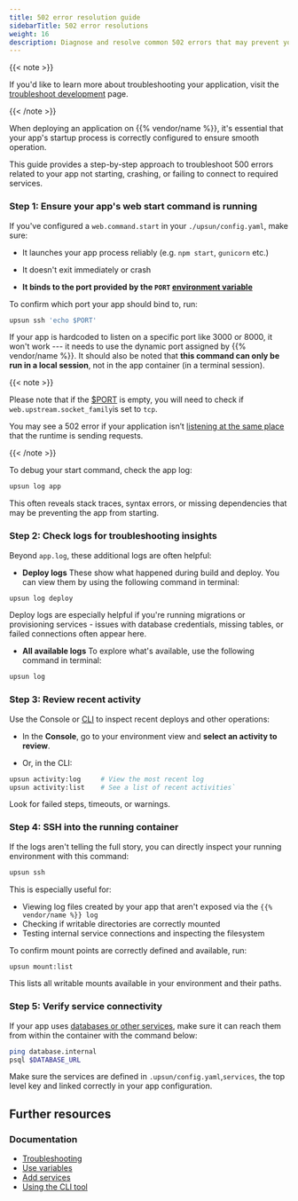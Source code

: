 ```yaml
---
title: 502 error resolution guide
sidebarTitle: 502 error resolutions
weight: 16
description: Diagnose and resolve common 502 errors that may prevent your {{% vendor/name %}} app from starting or running correctly. 
---
```


{{< note >}}

If you'd like to learn more about troubleshooting your application, visit the [troubleshoot development](/development/troubleshoot/) page. 

{{< /note >}}

When deploying an application on {{% vendor/name %}}, it's essential that your app's startup process is correctly configured to ensure smooth operation. 

This guide provides a step-by-step approach to troubleshoot 500 errors related to your app not starting, crashing, or failing to connect to required services. 

### Step 1: Ensure your app's web start command is running

If you've configured a `web.command.start` in your `./upsun/config.yaml`, make sure:

-   It launches your app process reliably (e.g. `npm start`, `gunicorn` etc.)

-   It doesn't exit immediately or crash

-   **It binds to the port provided by the `PORT` [environment variable](/development/variables/use-variables.md#use-provided-variables)**

To confirm which port your app should bind to, run:

```bash
upsun ssh 'echo $PORT'
```

If your app is hardcoded to listen on a specific port like 3000 or 8000, it won't work --- it needs to use the dynamic port assigned by {{% vendor/name %}}. It should also be noted that **this command can only be run in a local session**, not in the app container (in a terminal session).

{{< note >}}

Please note that if the [$PORT](/development/variables/use-variables.html#use-provided-variables) is empty, you will need to check if `web.upstream.socket_family`is set to `tcp`. 

You may see a 502 error if your application isn’t [listening at the same place](/create-apps/app-reference/single-runtime-image.html#where-to-listen) that the runtime is sending requests.  

{{< /note >}}

To debug your start command, check the app log:

```bash
upsun log app
```
This often reveals stack traces, syntax errors, or missing dependencies that may be preventing the app from starting.

### Step 2: Check logs for troubleshooting insights

Beyond `app.log`, these additional logs are often helpful:

-   **Deploy logs**
These show what happened during build and deploy. You can view them by using the following command in terminal:

```bash
upsun log deploy
```
Deploy logs are especially helpful if you're running migrations or provisioning services - issues with database credentials, missing tables, or failed connections often appear here.

-   **All available logs**
To explore what's available, use the following command in terminal:

```bash
upsun log
```

### Step 3: Review recent activity

Use the Console or [CLI](/administration/cli/index) to inspect recent deploys and other operations:

-   In the **Console**, go to your environment view and **select an activity to review**.

-   Or, in the CLI:

```bash
upsun activity:log     # View the most recent log
upsun activity:list    # See a list of recent activities`
```
Look for failed steps, timeouts, or warnings.

### Step 4: SSH into the running container

If the logs aren't telling the full story, you can directly inspect your running environment with this command:

```bash
upsun ssh
```
This is especially useful for:

-   Viewing log files created by your app that aren't exposed via the `{{% vendor/name %}} log`
-   Checking if writable directories are correctly mounted
-   Testing internal service connections and inspecting the filesystem

To confirm mount points are correctly defined and available, run:

```bash
upsun mount:list
```
This lists all writable mounts available in your environment and their paths.

### Step 5: Verify service connectivity

If your app uses [databases or other services](/add-services/index), make sure it can reach them from within the container with the command below:

```bash
ping database.internal
psql $DATABASE_URL
```
Make sure the services are defined in `.upsun/config.yaml`,`services`, the top level key and linked correctly in your app configuration.

## Further resources

### Documentation

- [Troubleshooting](/development/troubleshoot/)
- [Use variables](/development/variables/use-variables.md#use-provided-variables)
- [Add services](/add-services/index)
- [Using the CLI tool](/administration/cli/index)
